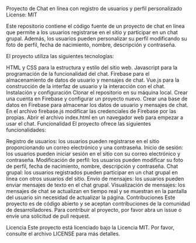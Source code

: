 Proyecto de Chat en línea con registro de usuarios y perfil personalizado
License: MIT

Este repositorio contiene el código fuente de un proyecto de chat en línea que permite a los usuarios registrarse en el sitio y participar en un chat grupal. Además, los usuarios pueden personalizar su perfil modificando su foto de perfil, fecha de nacimiento, nombre, descripción y contraseña.

El proyecto utiliza las siguientes tecnologías:

HTML y CSS para la estructura y estilo del sitio web.
Javascript para la programación de la funcionalidad del chat.
Firebase para el almacenamiento de datos de usuario y mensajes de chat.
Vue.js para la construcción de la interfaz de usuario y la interacción con el chat.
Instalación y configuración
Clonar el repositorio en su máquina local.
Crear una cuenta en Firebase y configurar un proyecto nuevo.
Crear una base de datos en Firebase para almacenar los datos de usuario y mensajes de chat.
En el archivo firebase.js modificar las credenciales de Firebase por las propias.
Abrir el archivo index.html en un navegador web para empezar a usar el chat.
Funcionalidad
El proyecto ofrece las siguientes funcionalidades:

Registro de usuarios: los usuarios pueden registrarse en el sitio proporcionando un correo electrónico y una contraseña.
Inicio de sesión: los usuarios pueden iniciar sesión en el sitio con su correo electrónico y contraseña.
Modificación de perfil: los usuarios pueden modificar su foto de perfil, fecha de nacimiento, nombre, descripción y contraseña.
Chat grupal: los usuarios registrados pueden participar en un chat grupal en línea con otros usuarios del sitio.
Envío de mensajes: los usuarios pueden enviar mensajes de texto en el chat grupal.
Visualización de mensajes: los mensajes de chat se actualizan en tiempo real y se muestran en la pantalla del usuario sin necesidad de actualizar la página.
Contribuciones
Este proyecto es de código abierto y se aceptan contribuciones de la comunidad de desarrolladores. Para contribuir al proyecto, por favor abra un issue o envíe una solicitud de pull request.

Licencia
Este proyecto está licenciado bajo la Licencia MIT. Por favor, consulte el archivo LICENSE para más detalles.
